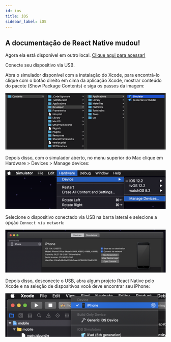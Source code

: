 ```yaml
---
id: ios
title: iOS
sidebar_label: iOS
---
```


<!-- ![](assets/ios.png) -->

<div class="callout">
  <h2>
    <i class="fa fa-exclamation-triangle"></i>
    A documentação de React Native mudou!
  </h2>
  <p>
    Agora ela está disponível em outro local.
    <a href="http://react-native.rocketseat.dev/" rel="noopener noreferrer">Clique
    aqui para acessar!</a>
  </p>
</div>

Conecte seu dispositivo via USB.

Abra o simulador disponível com a instalação do Xcode, para encontrá-lo clique com o botão direito em cima da aplicação Xcode, mostrar conteúdo do pacote (Show Package Contents) e siga os passos da imagem:

![](assets/ambiente-react-native/wifi/ios/1.png)

Depois disso, com o simulador aberto, no menu superior do Mac clique em Hardware > Devices > Manage devices:

![](assets/ambiente-react-native/wifi/ios/2.png)

Selecione o dispositivo conectado via USB na barra lateral e selecione a opção `Connect via network`:

![](assets/ambiente-react-native/wifi/ios/3.png)

Depois disso, desconecte o USB, abra algum projeto React Native pelo Xcode e na seleção de dispositivos você deve encontrar seu iPhone:

![](assets/ambiente-react-native/wifi/ios/4.png)
